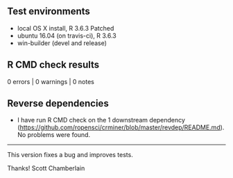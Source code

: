 ## Test environments

* local OS X install, R 3.6.3 Patched
* ubuntu 16.04 (on travis-ci), R 3.6.3
* win-builder (devel and release)

## R CMD check results

0 errors | 0 warnings | 0 notes

## Reverse dependencies

* I have run R CMD check on the 1 downstream dependency
(<https://github.com/ropensci/crminer/blob/master/revdep/README.md>).
No problems were found.

---

This version fixes a bug and improves tests.

Thanks!
Scott Chamberlain
